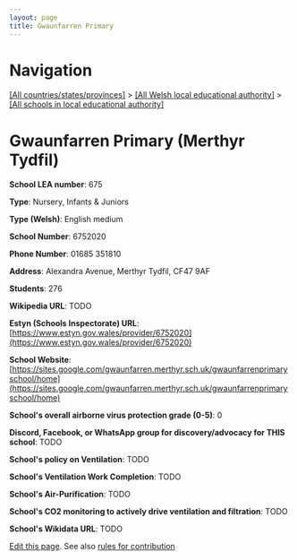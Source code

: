```yaml
---
layout: page
title: Gwaunfarren Primary
---
```

# Navigation

[[All countries/states/provinces]](../../..) > [[All Welsh local educational authority]](../..) > [[All schools in local educational authority]](..)

# Gwaunfarren Primary (Merthyr Tydfil)

**School LEA number**: 675

**Type**: Nursery, Infants & Juniors

**Type (Welsh)**: English medium

**School Number**: 6752020

**Phone Number**: 01685 351810

**Address**: Alexandra Avenue, Merthyr Tydfil, CF47 9AF

**Students**: 276

**Wikipedia URL**: TODO

**Estyn (Schools Inspectorate) URL**: [https://www.estyn.gov.wales/provider/6752020](https://www.estyn.gov.wales/provider/6752020)

**School Website**: [https://sites.google.com/gwaunfarren.merthyr.sch.uk/gwaunfarrenprimaryschool/home](https://sites.google.com/gwaunfarren.merthyr.sch.uk/gwaunfarrenprimaryschool/home)

**School's overall airborne virus protection grade (0-5)**: 0

**Discord, Facebook, or WhatsApp group for discovery/advocacy for THIS school**: TODO

**School's policy on Ventilation**: TODO

**School's Ventilation Work Completion**: TODO

**School's Air-Purification**: TODO

**School's CO2 monitoring to actively drive ventilation and filtration**: TODO

**School's Wikidata URL**: TODO




[Edit this page](https://github.com/ventilate-schools/Wales/edit/prif/./Merthyr_Tydfil/Gwaunfarren_Primary.md). See also [rules for contribution](../../../contribution-rules/)